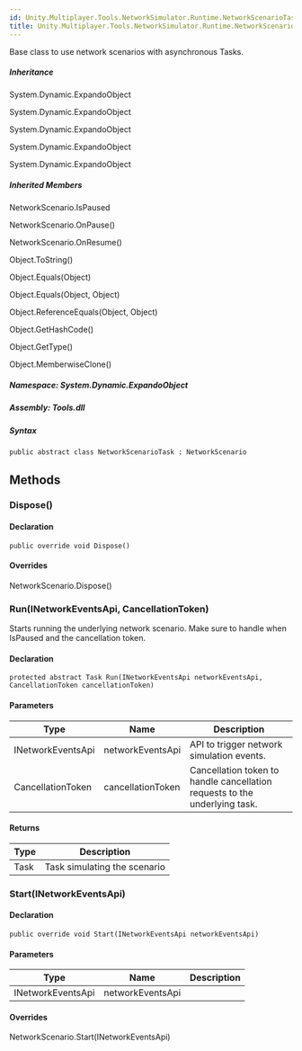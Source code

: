 ```yaml
---  
id: Unity.Multiplayer.Tools.NetworkSimulator.Runtime.NetworkScenarioTask  
title: Unity.Multiplayer.Tools.NetworkSimulator.Runtime.NetworkScenarioTask  
---
```


<div class="markdown level0 summary">

Base class to use network scenarios with asynchronous Tasks.

</div>

<div class="markdown level0 conceptual">

</div>

<div class="inheritance">

##### Inheritance

<div class="level0">

System.Dynamic.ExpandoObject

</div>

<div class="level1">

System.Dynamic.ExpandoObject

</div>

<div class="level2">

System.Dynamic.ExpandoObject

</div>

<div class="level3">

System.Dynamic.ExpandoObject

</div>

<div class="level3">

System.Dynamic.ExpandoObject

</div>

</div>

<div class="inheritedMembers">

##### Inherited Members

<div>

NetworkScenario.IsPaused

</div>

<div>

NetworkScenario.OnPause()

</div>

<div>

NetworkScenario.OnResume()

</div>

<div>

Object.ToString()

</div>

<div>

Object.Equals(Object)

</div>

<div>

Object.Equals(Object, Object)

</div>

<div>

Object.ReferenceEquals(Object, Object)

</div>

<div>

Object.GetHashCode()

</div>

<div>

Object.GetType()

</div>

<div>

Object.MemberwiseClone()

</div>

</div>

##### **Namespace**: System.Dynamic.ExpandoObject

##### **Assembly**: Tools.dll

##### Syntax

``` lang-csharp
public abstract class NetworkScenarioTask : NetworkScenario
```

## Methods 

### Dispose()

<div class="markdown level1 summary">

</div>

<div class="markdown level1 conceptual">

</div>

#### Declaration

``` lang-csharp
public override void Dispose()
```

#### Overrides

<div>

NetworkScenario.Dispose()

</div>

### Run(INetworkEventsApi, CancellationToken)

<div class="markdown level1 summary">

Starts running the underlying network scenario. Make sure to handle when
IsPaused and the cancellation token.

</div>

<div class="markdown level1 conceptual">

</div>

#### Declaration

``` lang-csharp
protected abstract Task Run(INetworkEventsApi networkEventsApi, CancellationToken cancellationToken)
```

#### Parameters

| Type              | Name              | Description                                                                |
|-------------------|-------------------|----------------------------------------------------------------------------|
| INetworkEventsApi | networkEventsApi  | API to trigger network simulation events.                                  |
| CancellationToken | cancellationToken | Cancellation token to handle cancellation requests to the underlying task. |

#### Returns

| Type | Description                  |
|------|------------------------------|
| Task | Task simulating the scenario |

### Start(INetworkEventsApi)

<div class="markdown level1 summary">

</div>

<div class="markdown level1 conceptual">

</div>

#### Declaration

``` lang-csharp
public override void Start(INetworkEventsApi networkEventsApi)
```

#### Parameters

| Type              | Name             | Description |
|-------------------|------------------|-------------|
| INetworkEventsApi | networkEventsApi |             |

#### Overrides

<div>

NetworkScenario.Start(INetworkEventsApi)

</div>
